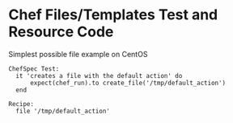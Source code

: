 # Chef Files/Templates Test and Resource Code

Simplest possible file example on CentOS
```
ChefSpec Test:
  it 'creates a file with the default action' do
      expect(chef_run).to create_file('/tmp/default_action')
  end

Recipe:
  file '/tmp/default_action'
```

